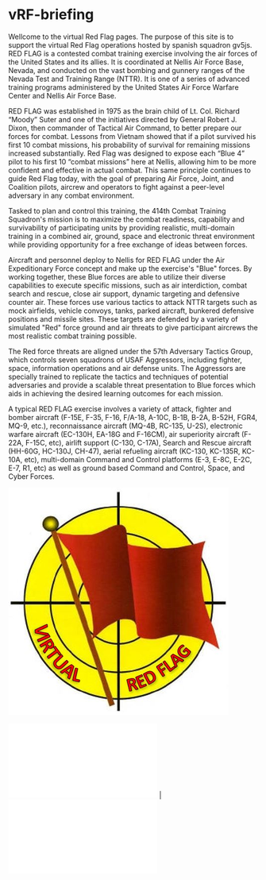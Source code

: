 # vRF-briefing
Wellcome to the virtual Red Flag pages. The purpose of this site is to support the virtual Red Flag operations hosted by spanish squadron gv5js.
RED FLAG is a contested combat training exercise involving the air forces of the United States and its allies. It is coordinated at Nellis Air Force Base, Nevada, and conducted on the vast bombing and gunnery ranges of the Nevada Test and Training Range (NTTR). It is one of a series of advanced training programs administered by the United States Air Force Warfare Center and Nellis Air Force Base.

 

RED FLAG was established in 1975 as the brain child of Lt. Col. Richard “Moody” Suter and one of the initiatives directed by General Robert J. Dixon, then commander of Tactical Air Command, to better prepare our forces for combat. Lessons from Vietnam showed that if a pilot survived his first 10 combat missions, his probability of survival for remaining missions increased substantially. Red Flag was designed to expose each “Blue 4” pilot to his first 10 “combat missions” here at Nellis, allowing him to be more confident and effective in actual combat. This same principle continues to guide Red Flag today, with the goal of preparing Air Force, Joint, and Coalition pilots, aircrew and operators to fight against a peer-level adversary in any combat environment.

 

Tasked to plan and control this training, the 414th Combat Training Squadron's mission is to maximize the combat readiness, capability and survivability of participating units by providing realistic, multi-domain training in a combined air, ground, space and electronic threat environment while providing opportunity for a free exchange of ideas between forces.

 

Aircraft and personnel deploy to Nellis for RED FLAG under the Air Expeditionary Force concept and make up the exercise's "Blue" forces. By working together, these Blue forces are able to utilize their diverse capabilities to execute specific missions, such as air interdiction, combat search and rescue, close air support, dynamic targeting and defensive counter air. These forces use various tactics to attack NTTR targets such as mock airfields, vehicle convoys, tanks, parked aircraft, bunkered defensive positions and missile sites. These targets are defended by a variety of simulated "Red" force ground and air threats to give participant aircrews the most realistic combat training possible.

 

The Red force threats are aligned under the 57th Adversary Tactics Group, which controls seven squadrons of USAF Aggressors, including fighter, space, information operations and air defense units. The Aggressors are specially trained to replicate the tactics and techniques of potential adversaries and provide a scalable threat presentation to Blue forces which aids in achieving the desired learning outcomes for each mission.

 

A typical RED FLAG exercise involves a variety of attack, fighter and bomber aircraft (F-15E, F-35, F-16, F/A-18, A-10C, B-1B, B-2A, B-52H, FGR4, MQ-9, etc.), reconnaissance aircraft (MQ-4B, RC-135, U-2S), electronic warfare aircraft (EC-130H, EA-18G and F-16CM), air superiority aircraft (F-22A, F-15C, etc), airlift support (C-130, C-17A), Search and Rescue aircraft (HH-60G, HC-130J, CH-47), aerial refueling aircraft (KC-130, KC-135R, KC-10A, etc), multi-domain Command and Control platforms (E-3, E-8C, E-2C, E-7, R1, etc) as well as ground based Command and Control, Space, and Cyber Forces.

 
![](/Images/LogovRF.JPG)


![vRF Spins](./docs/spins.html) | ![vRF Local Procedures](./docs/LocalProcedures.html)

